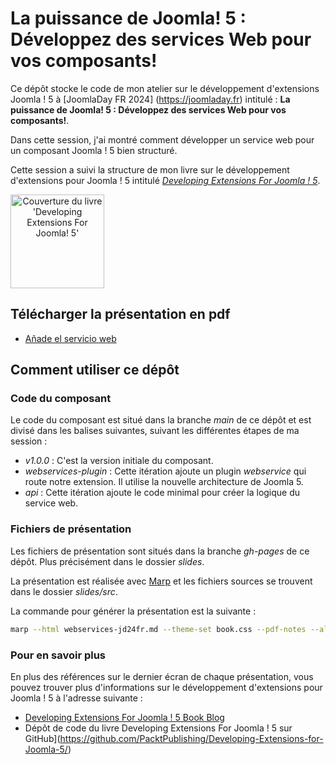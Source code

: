 # La puissance de Joomla! 5 : Développez des services Web pour vos composants!

Ce dépôt stocke le code de mon atelier sur le développement d'extensions Joomla ! 5 à [JoomlaDay FR 2024] (https://joomladay.fr) intitulé : **La puissance de Joomla! 5 : Développez des services Web pour vos composants!**.

Dans cette session, j'ai montré comment développer un service web pour un composant Joomla ! 5 bien structuré.

Cette session a suivi la structure de mon livre sur le développement d'extensions pour Joomla ! 5 intitulé _[Developing Extensions For Joomla ! 5](https://developingextensionsforjoomla5.com/?utm_source=gh-jdes24)_.

<a href="https://developingextensionsforjoomla5.com/" style="text-align: center"><img alt="Couverture du livre 'Developing Extensions For Joomla! 5'" src="https://developingextensionsforjoomla5.com/images/cover.webp" align="center" width="150"></a>

## Télécharger la présentation en pdf

- [Añade el servicio web](https://carcam.github.io/webservices-jd24fr/slides/webservices-jd24fr.pdf)

## Comment utiliser ce dépôt

### Code du composant

Le code du composant est situé dans la branche _main_ de ce dépôt et est divisé dans les balises suivantes, suivant les différentes étapes de ma session :

- _v1.0.0_ : C'est la version initiale du composant.
- _webservices-plugin_ : Cette itération ajoute un plugin _webservice_ qui route notre extension. Il utilise la nouvelle architecture de Joomla 5.
- _api_ : Cette itération ajoute le code minimal pour créer la logique du service web.

### Fichiers de présentation

Les fichiers de présentation sont situés dans la branche _gh-pages_ de ce dépôt. Plus précisément dans le dossier _slides_.

La présentation est réalisée avec [Marp](https://marp.app/) et les fichiers sources se trouvent dans le dossier _slides/src_.

La commande pour générer la présentation est la suivante :

```bash
marp --html webservices-jd24fr.md --theme-set book.css --pdf-notes --allow-local-files --output slides/webservices-jd24fr.pdf
```

### Pour en savoir plus

En plus des références sur le dernier écran de chaque présentation, vous pouvez trouver plus d'informations sur le développement d'extensions pour Joomla ! 5 à l'adresse suivante :

- [Developing Extensions For Joomla ! 5 Book Blog](https://developingextensionsforjoomla5.com/blog?utm_source=gh-jdfr24)
- Dépôt de code du livre Developing Extensions For Joomla ! 5 sur GitHub](https://github.com/PacktPublishing/Developing-Extensions-for-Joomla-5/)
